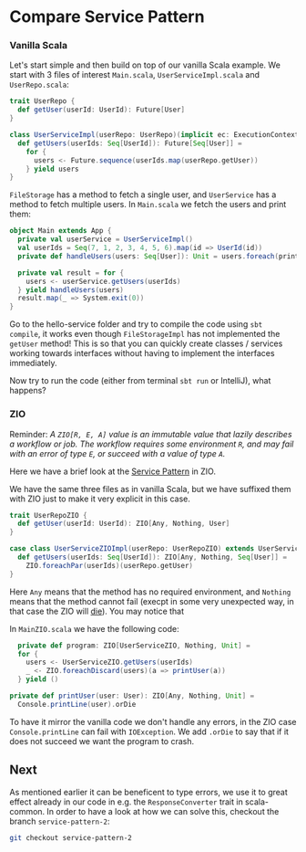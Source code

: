 # Compare Service Pattern
### Vanilla Scala
Let's start simple and then build on top of our vanilla Scala example. We
start with 3 files of interest `Main.scala`, `UserServiceImpl.scala` and `UserRepo.scala`:

```scala
trait UserRepo {
  def getUser(userId: UserId): Future[User]
}

class UserServiceImpl(userRepo: UserRepo)(implicit ec: ExecutionContext) {
  def getUsers(userIds: Seq[UserId]): Future[Seq[User]] =
    for {
      users <- Future.sequence(userIds.map(userRepo.getUser))
    } yield users
}
```
`FileStorage` has a method to fetch a single user, and `UserService` has a method to
fetch multiple users. In `Main.scala` we fetch the users and print them:
```scala
object Main extends App {
  private val userService = UserServiceImpl()
  val userIds = Seq(7, 1, 2, 3, 4, 5, 6).map(id => UserId(id))
  private def handleUsers(users: Seq[User]): Unit = users.foreach(println)

  private val result = for {
    users <- userService.getUsers(userIds)
  } yield handleUsers(users)
  result.map(_ => System.exit(0))
}
```
Go to the hello-service folder and try to compile the code using `sbt compile`, it works 
even though `FileStorageImpl` has not
implemented the `getUser` method! This is so that you can quickly create classes / services
working towards interfaces without having to implement the interfaces immediately.

Now try to run the code (either from terminal `sbt run` or IntelliJ), what happens?

### ZIO
Reminder:
*A `ZIO[R, E, A]` value is an immutable value that lazily describes a workflow or job. The
workflow requires some environment `R`, and may fail with an error of type `E`, or succeed
with a value of type `A`.*

Here we have a brief look at the [Service Pattern](https://zio.dev/reference/service-pattern/)
in ZIO.

We have the same three files as in vanilla Scala, but we have suffixed them with ZIO just to make it
very explicit in this case.

```scala
trait UserRepoZIO {
  def getUser(userId: UserId): ZIO[Any, Nothing, User]
}

case class UserServiceZIOImpl(userRepo: UserRepoZIO) extends UserServiceZIO {
  def getUsers(userIds: Seq[UserId]): ZIO[Any, Nothing, Seq[User]] =
    ZIO.foreachPar(userIds)(userRepo.getUser)
}
```
Here `Any` means that the method has no required environment, and `Nothing` means that
the method cannot fail (execpt in some very unexpected way, in that case the ZIO will 
[die](https://zio.dev/reference/core/cause/#die)). You may notice that  

In `MainZIO.scala` we have the following code:
```scala
  private def program: ZIO[UserServiceZIO, Nothing, Unit] =
  for {
    users <- UserServiceZIO.getUsers(userIds)
    _ <- ZIO.foreachDiscard(users)(a => printUser(a))
  } yield ()

private def printUser(user: User): ZIO[Any, Nothing, Unit] =
  Console.printLine(user).orDie
```

To have it mirror the vanilla code we don't handle any errors, in the ZIO case `Console.printLine`
can fail with `IOException`. We add `.orDie` to say that if it does not succeed we want the program 
to crash. 


## Next
As mentioned earlier it can be beneficent to type errors, we use it to great effect already in our code in e.g.
the `ResponseConverter` trait in scala-common. In order to have a look at how we can solve this, checkout the branch 
`service-pattern-2`:
```bash
git checkout service-pattern-2
```